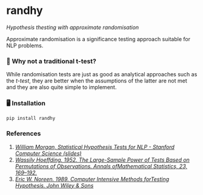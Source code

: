 # randhy
_Hypothesis thesting with approximate randomisation_


Approximate randomisation is a significance testing approach suitable for NLP
problems.

### 🤔 Why not a traditional t-test?

While randomisation tests are just as good as analytical approaches such as the 
_t-test_, they are better when the assumptions of the latter are not met and
they are also quite simple to implement.

### 🖥️ Installation

```bash
pip install randhy
```

### References

1. _[William Morgan, Statistical Hypothesis Tests for NLP - Stanford Computer Science (slides)](https://cs.stanford.edu/people/wmorgan/sigtest.pdf)_
2. _[Wassily Hoeffding. 1952. The Large-Sample Power of Tests Based on Permutations of Observations. Annals ofMathematical Statistics, 23, 169–192.](https://www.jstor.org/stable/2958014?seq=1#page_scan_tab_contents)_
3. _[Eric W. Noreen. 1989. Computer Intensive Methods forTesting Hypothesis. John Wiley & Sons](https://www.amazon.co.uk/Computer-Intensive-Methods-Testing-Hypotheses-Introduction/dp/0471611360)_

